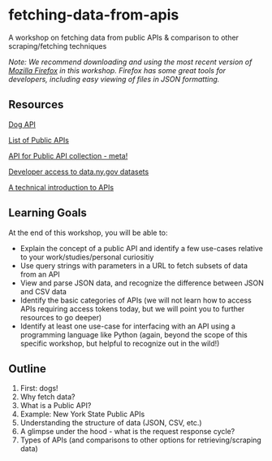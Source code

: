 # fetching-data-from-apis
A workshop on fetching data from public APIs &amp; comparison to other scraping/fetching techniques

*Note: We recommend downloading and using the most recent version of [Mozilla Firefox](https://www.mozilla.org/en-US/firefox/new/) in this workshop. Firefox has some great tools for developers, including easy viewing of files in JSON formatting.*

## Resources

[Dog API](https://dog.ceo/dog-api/)

[List of Public APIs](https://github.com/toddmotto/public-apis)

[API for Public API collection - meta!](https://github.com/davemachado/public-api)

[Developer access to data.ny.gov datasets](https://data.ny.gov/developers)

[A technical introduction to APIs](https://restful.io/an-introduction-to-api-s-cee90581ca1b)

## Learning Goals

At the end of this workshop, you will be able to:
* Explain the concept of a public API and identify a few use-cases relative to your work/studies/personal curiositiy
* Use query strings with parameters in a URL to fetch subsets of data from an API
* View and parse JSON data, and recognize the difference between JSON and CSV data
* Identify the basic categories of APIs (we will not learn how to access APIs requiring access tokens today, but we will point you to further resources to go deeper)
* Identify at least one use-case for interfacing with an API using a programming language like Python (again, beyond the scope of this specific workshop, but helpful to recognize out in the wild!)


## Outline

1. First: dogs!
2. Why fetch data?
3. What is a Public API?
4. Example: New York State Public APIs
5. Understanding the structure of data (JSON, CSV, etc.)
6. A glimpse under the hood - what is the request response cycle?
7. Types of APIs (and comparisons to other options for retrieving/scraping data)
